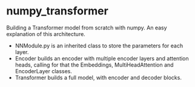 # numpy_transformer

Building a Transformer model from scratch with numpy. An easy explanation of this architecture.

- NNModule.py is an inherited class to store the parameters for each layer.
- Encoder builds an encoder with multiple encoder layers and attention heads, calling for that the Embeddings, MultiHeadAttention and EncoderLayer classes.
- Transformer builds a full model, with encoder and decoder blocks.
